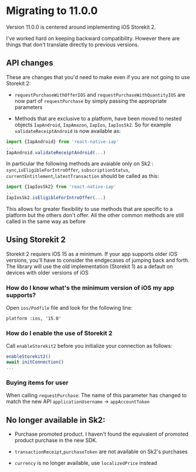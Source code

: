 # Migrating to 11.0.0

Version 11.0.0 is centered around implementing iOS Storekit 2.

I've worked hard on keeping backward compatibility. However there are things that don't translate directly to previous versions.

## API changes

These are changes that you'd need to make even if you are not going to use Storekit 2:

- `requestPurchaseWithOfferIOS` and `requestPurchaseWithQuantityIOS` are now part of `requestPurchase` by simply passing the appropriate parameters

- Methods that are exclusive to a platform, have been moved to nested objects `IapAndroid`, `IapAmazon`, `IapIos`, `IapIosSk2`. So for example `validateReceiptAndroid` is now available as:

```ts
import {IapAndroid} from 'react-native-iap'
...
IapAndroid.validateReceiptAndroid(...)
```

In particular the following methods are avaiable only on Sk2 : `sync`,`isEligibleForIntroOffer`, `subscriptionStatus`, `currentEntitlement`,`latestTransaction` should be called as this:

```ts
import {IapIosSk2} from 'react-native-iap'
...
IapIosSk2.isEligibleForIntroOffer(...)
```

This allows for greater flexibility to use methods that are specific to a platform but the others don't offer. All the other common methods are still called in the same way as before

## Using Storekit 2

Storekit 2 requiers iOS 15 as a minimum. If your app supports older iOS versions, you'll have to consider the endgecases of jumping back and forth. The library will use the old implementation (Storekit 1) as a default on devices with older versions of iOS

### How do I know what's the minimum version of iOS my app supports?

Open `ios/Podfile` file
and look for the following line:

```
platform :ios, '15.0'
```

### How do I enable the use of Storekit 2

Call `enableStorekit2` before you initialize your connection as follows:

```ts
enableStorekit2()
await initConnection()
...
```

### Buying items for user

When calling `requestPurchase`:
The name of this parameter has changed to match the new API
`applicationUsername` -> `appAccountToken`

## No longer available in Sk2:

- Purchase promoted product. I haven't found the equivalent of promoted product purchase in the new SDK.

- `transactionReceipt`,`purchaseToken` are not available on Sk2's purchases

- `currency` is no longer available, use `localizedPrice` instead
